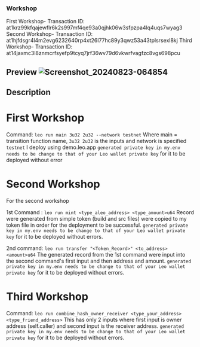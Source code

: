 ### Workshop
First Workshop- Transaction ID: at1krz99kfqajewflr6k2s997mf4qe93a0qjhk06w3sfpzpa4lq4uqs7wyag3
Second Workshop- Transaction ID: at1hjfdsgr4l4m2evg6232640rp4xt26l77hc89y3qwz53a43tplsrsexl8kj
Third Workshop- Transaction ID: at14jaxmc3l8znmcrfsyefp9tcyq7jrf36wv79d6vkwrfvagfzc8vgs698pcu

## Preview ![Screenshot_20240823-064854](https://github.com/user-attachments/assets/56905bce-7631-48f2-a507-3b0f39e54c4d)


## Description

# First Workshop
Command: `leo run main 3u32 2u32 --network testnet`
Where main = transition function name, `3u32 2u32` is the inputs and network is specified `testnet`
I deploy using demo.leo.app
`generated private key in my.env needs to be change to that of your Leo wallet private key` for it to be deployed without error

# Second Workshop
For the second workshop

1st Command : `leo run mint <type_aleo_address> <type_amount>u64`
Record were generated from simple token (build and src files) were copied to my token file in order for the deployment to be successful.
 `generated private key in my.env needs to be change to that of your Leo wallet private key` for it to be deployed without errors.
 
2nd command: `leo run transfer "<Token_Record>" <to_address> <amount>u64`
The generated record from the 1st command were input into the second command's first input and then address and amount.
`generated private key in my.env needs to be change to that of your Leo wallet private key` for it to be deployed without errors.

# Third Workshop
Command: `leo run combine_hash_owner_receiver <type_your_address> <type_friend_address>`
This has only 2 inputs where first input is owner address (self.caller) and second input is the  receiver address.
`generated private key in my.env needs to be change to that of your Leo wallet private key` for it to be deployed without errors.
